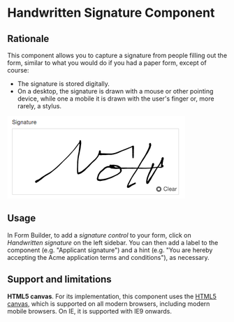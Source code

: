 # Handwritten Signature Component

<!-- toc -->

## Rationale

This component allows you to capture a signature from people filling out the form, similar to what you would do if you had a paper form, except of course:

- The signature is stored digitally.
- On a desktop, the signature is drawn with a mouse or other pointing device, while one a mobile it is drawn with the user's finger or, more rarely, a stylus.

![An example signature](../images/handwritten-signature.png)

## Usage
In Form Builder, to add a *signature control* to your form, click on *Handwritten signature* on the left sidebar. You can then add a label to the component (e.g. "Applicant signature") and a hint (e.g. "You are hereby accepting the Acme application terms and conditions"), as necessary.

## Support and limitations

**HTML5 canvas**. For its implementation, this component uses the [HTML5 canvas](http://caniuse.com/#feat=canvas), which is supported on all modern browsers, including modern mobile browsers. On IE, it is supported with IE9 onwards.
